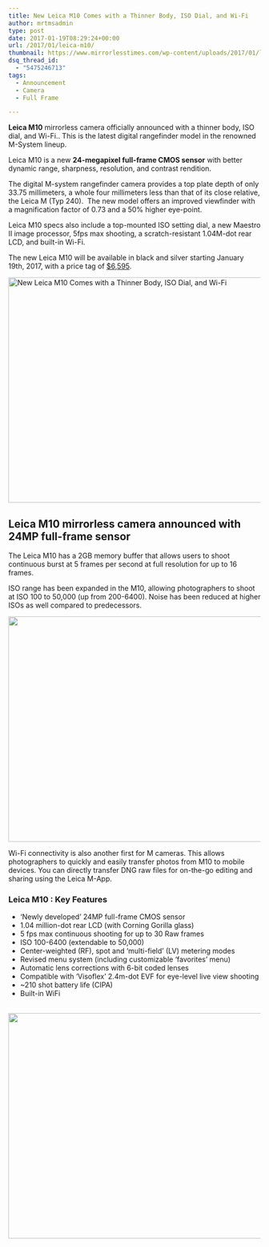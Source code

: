 ```yaml
---
title: New Leica M10 Comes with a Thinner Body, ISO Dial, and Wi-Fi
author: mrtmsadmin
type: post
date: 2017-01-19T08:29:24+00:00
url: /2017/01/leica-m10/
thumbnail: https://www.mirrorlesstimes.com/wp-content/uploads/2017/01/leica-m10-feature.jpg
dsq_thread_id:
  - "5475246713"
tags:
  - Announcement
  - Camera
  - Full Frame

---
```

**Leica M10** mirrorless camera officially announced with a thinner body, ISO dial, and Wi-Fi.. This is the latest digital rangefinder model in the renowned M-System lineup.

Leica M10 is a new **24-megapixel full-frame CMOS sensor** with better dynamic range, sharpness, resolution, and contrast rendition.

The digital M-system rangefinder camera provides a top plate depth of only 33.75 millimeters, a whole four millimeters less than that of its close relative, the Leica M (Typ 240).  The new model offers an improved viewfinder with a magnification factor of 0.73 and a 50% higher eye-point.

Leica M10 specs also include a top-mounted ISO setting dial, a new Maestro II image processor, 5fps max shooting, a scratch-resistant 1.04M-dot rear LCD, and built-in Wi-Fi.

The new Leica M10 will be available in black and silver starting January 19th, 2017, with a price tag of <a href="http://amzn.to/2iMcKrx" target="_blank" rel="nofollow">$6,595</a>.<!--more-->

[<img class="aligncenter wp-image-921 size-full" title="New Leica M10 Comes with a Thinner Body, ISO Dial, and Wi-Fi" src="https://i1.wp.com/www.mirrorlesstimes.com/wp-content/uploads/2017/01/leica-m10-front.jpg?resize=600%2C450&#038;ssl=1" alt="New Leica M10 Comes with a Thinner Body, ISO Dial, and Wi-Fi" width="600" height="450" srcset="https://i1.wp.com/www.mirrorlesstimes.com/wp-content/uploads/2017/01/leica-m10-front.jpg?w=1199&ssl=1 1199w, https://i1.wp.com/www.mirrorlesstimes.com/wp-content/uploads/2017/01/leica-m10-front.jpg?resize=300%2C225&ssl=1 300w, https://i1.wp.com/www.mirrorlesstimes.com/wp-content/uploads/2017/01/leica-m10-front.jpg?resize=768%2C576&ssl=1 768w, https://i1.wp.com/www.mirrorlesstimes.com/wp-content/uploads/2017/01/leica-m10-front.jpg?resize=1024%2C769&ssl=1 1024w" sizes="(max-width: 600px) 100vw, 600px" data-recalc-dims="1" />][1]

## Leica M10 mirrorless camera announced with 24MP full-frame sensor

The Leica M10 has a 2GB memory buffer that allows users to shoot continuous burst at 5 frames per second at full resolution for up to 16 frames.

ISO range has been expanded in the M10, allowing photographers to shoot at ISO 100 to 50,000 (up from 200-6400). Noise has been reduced at higher ISOs as well compared to predecessors.

[<img class="aligncenter size-full wp-image-920" src="https://i0.wp.com/www.mirrorlesstimes.com/wp-content/uploads/2017/01/leica-m10-top.jpg?resize=600%2C450&#038;ssl=1" alt="" width="600" height="450" srcset="https://i0.wp.com/www.mirrorlesstimes.com/wp-content/uploads/2017/01/leica-m10-top.jpg?w=1199&ssl=1 1199w, https://i0.wp.com/www.mirrorlesstimes.com/wp-content/uploads/2017/01/leica-m10-top.jpg?resize=300%2C225&ssl=1 300w, https://i0.wp.com/www.mirrorlesstimes.com/wp-content/uploads/2017/01/leica-m10-top.jpg?resize=768%2C576&ssl=1 768w, https://i0.wp.com/www.mirrorlesstimes.com/wp-content/uploads/2017/01/leica-m10-top.jpg?resize=1024%2C769&ssl=1 1024w" sizes="(max-width: 600px) 100vw, 600px" data-recalc-dims="1" />][2]

Wi-Fi connectivity is also another first for M cameras. This allows photographers to quickly and easily transfer photos from M10 to mobile devices. You can directly transfer DNG raw files for on-the-go editing and sharing using the Leica M-App.

### Leica M10 : Key Features

  * &#8216;Newly developed&#8217; 24MP full-frame CMOS sensor
  * 1.04 million-dot rear LCD (with Corning Gorilla glass)
  * 5 fps max continuous shooting for up to 30 Raw frames
  * ISO 100-6400 (extendable to 50,000)
  * Center-weighted (RF), spot and &#8216;multi-field&#8217; (LV) metering modes
  * Revised menu system (including customizable &#8216;favorites&#8217; menu)
  * Automatic lens corrections with 6-bit coded lenses
  * Compatible with &#8216;Visoflex&#8217; 2.4m-dot EVF for eye-level live view shooting
  * ~210 shot battery life (CIPA)
  * Built-in WiFi

[  
][3] [<img class="aligncenter size-full wp-image-919" src="https://i1.wp.com/www.mirrorlesstimes.com/wp-content/uploads/2017/01/leica-m10-back.jpg?resize=600%2C450&#038;ssl=1" alt="" width="600" height="450" srcset="https://i1.wp.com/www.mirrorlesstimes.com/wp-content/uploads/2017/01/leica-m10-back.jpg?w=1200&ssl=1 1200w, https://i1.wp.com/www.mirrorlesstimes.com/wp-content/uploads/2017/01/leica-m10-back.jpg?resize=300%2C225&ssl=1 300w, https://i1.wp.com/www.mirrorlesstimes.com/wp-content/uploads/2017/01/leica-m10-back.jpg?resize=768%2C576&ssl=1 768w, https://i1.wp.com/www.mirrorlesstimes.com/wp-content/uploads/2017/01/leica-m10-back.jpg?resize=1024%2C768&ssl=1 1024w" sizes="(max-width: 600px) 100vw, 600px" data-recalc-dims="1" />][4]

 [1]: https://i1.wp.com/www.mirrorlesstimes.com/wp-content/uploads/2017/01/leica-m10-front.jpg?ssl=1
 [2]: https://i0.wp.com/www.mirrorlesstimes.com/wp-content/uploads/2017/01/leica-m10-top.jpg?ssl=1
 [3]: https://www.mirrorlesstimes.com/wp-content/uploads/2017/01/leica-m10-feature.jpg
 [4]: https://i1.wp.com/www.mirrorlesstimes.com/wp-content/uploads/2017/01/leica-m10-back.jpg?ssl=1